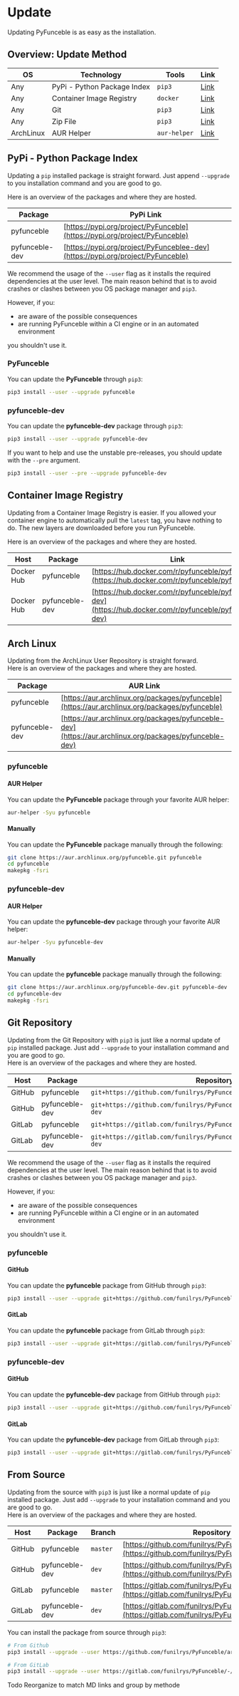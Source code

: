 # Update

Updating PyFunceble is as easy as the installation.

## Overview: Update Method

| OS        | Technology                  | Tools        | Link                                |
|-----------|-----------------------------|--------------|-------------------------------------|
| Any       | PyPi - Python Package Index | `pip3`       | [Link](#pypi-python-package-index) |
| Any       | Container Image Registry    | `docker`     | [Link](#container-image-registry)   |
| Any       | Git                         | `pip3`       | [Link](#git-repository)             |
| Any       | Zip File                    | `pip3`       | [Link](#from-source)                |
| ArchLinux | AUR Helper                  | `aur-helper` | [Link](#arch-linux)                 |

## PyPi - Python Package Index

Updating a `pip` installed package is straight forward. Just append `--upgrade` to you installation command and you are good to go.

Here is an overview of the packages and where they are hosted.

| Package        | PyPi Link                                                                       |
|----------------|---------------------------------------------------------------------------------|
| pyfunceble     | [https://pypi.org/project/PyFunceble](https://pypi.org/project/PyFunceble)      |
| pyfunceble-dev | [https://pypi.org/project/PyFunceblee-dev](https://pypi.org/project/PyFunceble) |

<note title="Attention please">

We recommend the usage of the `--user` flag as it installs the required dependencies at the user level. The main reason behind that is to avoid crashes or clashes between you OS package manager and `pip3`.

However, if you:

- are aware of the possible consequences
- are running PyFunceble within a CI engine or in an automated environment

you shouldn't use it.

</note>

### PyFunceble

You can update the **PyFunceble** through `pip3`:

```Bash
pip3 install --user --upgrade pyfunceble
```

### pyfunceble-dev

You can update the  **pyfunceble-dev** package through `pip3`:

```Bash
pip3 install --user --upgrade pyfunceble-dev
```

If you want to help and use the unstable pre-releases, you should update with the `--pre` argument.

```Bash
pip3 install --user --pre --upgrade pyfunceble-dev
```

## Container Image Registry

Updating from a Container Image Registry is easier. If you allowed your container engine to automatically pull the `latest` tag, you have nothing to do. The new layers are downloaded before you run PyFunceble.

Here is an overview of the packages and where they are hosted.

| Host       | Package        | Link                                                                                                     |
|------------|----------------|----------------------------------------------------------------------------------------------------------|
| Docker Hub | pyfunceble     | [https://hub.docker.com/r/pyfunceble/pyfunceble](https://hub.docker.com/r/pyfunceble/pyfunceble)         |
| Docker Hub | pyfunceble-dev | [https://hub.docker.com/r/pyfunceble/pyfunceble-dev](https://hub.docker.com/r/pyfunceble/pyfunceble-dev) |


## Arch Linux

Updating from the ArchLinux User Repository is straight forward.  
Here is an overview of the packages and where they are hosted.

| Package        | AUR Link                                                                                               |
|----------------|--------------------------------------------------------------------------------------------------------|
| pyfunceble     | [https://aur.archlinux.org/packages/pyfunceble](https://aur.archlinux.org/packages/pyfunceble)         |
| pyfunceble-dev | [https://aur.archlinux.org/packages/pyfunceble-dev](https://aur.archlinux.org/packages/pyfunceble-dev) |

### pyfunceble

#### AUR Helper

You can update the **PyFunceble** package through your favorite AUR helper:

```Bash
aur-helper -Syu pyfunceble
```

#### Manually

You can update the **PyFunceble** package manually through the following:

```Bash
git clone https://aur.archlinux.org/pyfunceble.git pyfunceble
cd pyfunceble
makepkg -fsri
```

### pyfunceble-dev

#### AUR Helper

You can update the **pyfunceble-dev** package through your favorite AUR helper:

```Bash
aur-helper -Syu pyfunceble-dev
```

#### Manually

You can update the **pyfunceble** package manually through the following:

```Bash
git clone https://aur.archlinux.org/pyfunceble-dev.git pyfunceble-dev
cd pyfunceble-dev
makepkg -fsri
```

## Git Repository

Updating from the Git Repository with `pip3` is just like a normal update of `pip` installed package. Just add `--upgrade` to your installation command and you are good to go.  
Here is an overview of the packages and where they are hosted.

| Host   | Package        | Repository                                                              |
|--------|----------------|-------------------------------------------------------------------------|
| GitHub | pyfunceble     | `git+https://github.com/funilrys/PyFunceble.git@master#egg=PyFunceble`  |
| GitHub | pyfunceble-dev | `git+https://github.com/funilrys/PyFunceble.git@dev#egg=PyFunceble-dev` |
| GitLab | pyfunceble     | `git+https://gitlab.com/funilrys/PyFunceble.git@master#egg=PyFunceble`  |
| GitLab | pyfunceble-dev | `git+https://gitlab.com/funilrys/PyFunceble.git@dev#egg=PyFunceble-dev` |

<note title="Your Attention please">

We recommend the usage of the `--user` flag as it installs the required dependencies at the user level. The main reason behind that is to avoid crashes or clashes between you OS package manager and `pip3`.

<warning>
However, if you:

- are aware of the possible consequences
- are running PyFunceble within a CI engine or in an automated environment

you shouldn't use it.
</warning>

</note>

### pyfunceble

#### GitHub

You can update the **pyfunceble** package from GitHub through `pip3`:

```Bash
pip3 install --user --upgrade git+https://github.com/funilrys/PyFunceble.git@master#egg=PyFunceble
```

#### GitLab

You can update the **pyfunceble** package from GitLab through `pip3`:

```Bash
pip3 install --user --upgrade git+https://gitlab.com/funilrys/PyFunceble.git@master#egg=PyFunceble
```

### pyfunceble-dev

#### GitHub

You can update the **pyfunceble-dev** package from GitHub through `pip3`:

```Bash
pip3 install --user --upgrade git+https://github.com/funilrys/PyFunceble.git@dev#egg=PyFunceble-dev
```

#### GitLab

You can update the **pyfunceble-dev** package from GitLab through `pip3`:

```Bash
pip3 install --user --upgrade git+https://gitlab.com/funilrys/PyFunceble.git@dev#egg=PyFunceble-dev
```

## From Source

Updating from the source with `pip3` is just like a normal update of `pip` installed package. Just add `--upgrade` to your installation command and you are good to go.  
Here is an overview of the packages and where they are hosted.

| Host   | Package        | Branch   | Repository                                                                                               |
| ------ | -------------- | -------- | -------------------------------------------------------------------------------------------------------- |
| GitHub | pyfunceble     | `master` | [https://github.com/funilrys/PyFunceble/tree/master](https://github.com/funilrys/PyFunceble/tree/master) |
| GitHub | pyfunceble-dev | `dev`    | [https://github.com/funilrys/PyFunceble/tree/dev](https://github.com/funilrys/PyFunceble/tree/dev)       |
| GitLab | pyfunceble     | `master` | [https://gitlab.com/funilrys/PyFunceble/tree/master](https://gitlab.com/funilrys/PyFunceble/tree/master) |
| GitLab | pyfunceble-dev | `dev`    | [https://gitlab.com/funilrys/PyFunceble/tree/master](https://gitlab.com/funilrys/PyFunceble/tree/master) |

You can install the package from source through `pip3`:

```Bash
# From Github
pip3 install --upgrade --user https://github.com/funilrys/PyFunceble/archive/{{branch}}.zip
```

```Bash
# From GitLab
pip3 install --upgrade --user https://gitlab.com/funilrys/PyFunceble/-/archive/{{branch}}/PyFunceble-{{branch}}.zip
```

Todo
    Reorganize to match MD links and group by methode